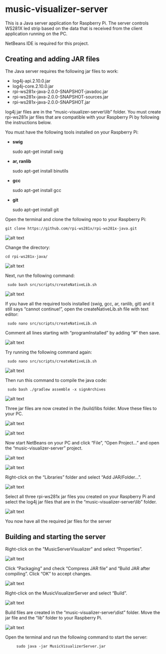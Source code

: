 # music-visualizer-server

This is a Java server application for Raspberry Pi. 
The server controls WS281X led strip based on the data that
is received from the client application running on the PC.

NetBeans IDE is required for this project.


## Creating and adding JAR files

The Java server requires the following jar files to work:

- log4j-api.2.10.0.jar
- log4j-core.2.10.0.jar
- rpi-ws281x-java-2.0.0-SNAPSHOT-javadoc.jar
- rpi-ws281x-java-2.0.0-SNAPSHOT-sources.jar
- rpi-ws281x-java-2.0.0-SNAPSHOT.jar

log4j jar files are in the “music-visualizer-server\lib” folder. 
You must create rpi-ws281x jar files that are compatible with your Raspberry Pi by following the instructions below.

You must have the following tools installed on your Raspberry Pi:

- **swig**

     sudo apt-get install swig
- **ar, ranlib**

     sudo apt-get install binutils
- **gcc**

     sudo apt-get install gcc
- **git**

     sudo apt-get install git
     

Open the terminal and clone the following repo to your Raspberry Pi:

	git clone https://github.com/rpi-ws281x/rpi-ws281x-java.git
     
![alt text](https://drive.google.com/uc?export=download&id=1e8JB_qJu9P3f6j6e0YO65wK9I5IIFv7A)

Change the directory:

	cd rpi-ws281x-java/

![alt text](https://drive.google.com/uc?export=download&id=16K6HZT6XULu_281fBeLx_Z1KK4egvTBG)

Next, run the following command:

     sudo bash src/scripts/createNativeLib.sh

![alt text](https://drive.google.com/uc?export=download&id=1JYJ7prt60syfgMaW0U46EuU-5DjK_GM_)

If you have all the required tools installed (swig, gcc, ar, ranlib, git) and it still says “cannot continue!”, open the createNativeLib.sh file with text editor:

     sudo nano src/scripts/createNativeLib.sh

Comment all lines starting with “programInstalled” by adding “#” then save.

![alt text](https://drive.google.com/uc?export=download&id=1Ux-ZvKMZc7QZKb5TrEv4hIP6nEBCSsxN)

Try running the following command again:

     sudo nano src/scripts/createNativeLib.sh
     
![alt text](https://drive.google.com/uc?export=download&id=1o7jjDjAXNz9k19OWOSOL-pIeI4R_ZGuV)

Then run this command to compile the java code:

     sudo bash ./gradlew assemble -x signArchives
     
![alt text](https://drive.google.com/uc?export=download&id=1cEvJVKexmYzlDOVcNYB0SAmityar8kDo)

Three jar files are now created in the /build/libs folder. Move these files to your PC.

![alt text](https://drive.google.com/uc?export=download&id=1ZNbN2L2P18qQKz8NCpjgdLcMXvO-jkBm)

![alt text](https://drive.google.com/uc?export=download&id=1U7CVNRaeO-MQeL-iYcKKMetDwNtwIXM7)

Now start NetBeans on your PC and click “File”, “Open Project…” and open the “music-visualizer-server” project.

![alt text](https://drive.google.com/uc?export=download&id=1OHGsb0r99cZqjoj0lA1anPmZRvnPDtiF)

![alt text](https://drive.google.com/uc?export=download&id=12baq2DfPD9cOsRYfRUlqpeGJZM_P2zqD)

Right-click on the “Libraries” folder and select “Add JAR/Folder…”.

![alt text](https://drive.google.com/uc?export=download&id=1yBSs1G7-j8Ohx69Tqfbavlfgt6-6ATTz)

Select all three rpi-ws281x jar files you created on your Raspberry Pi and select the log4j jar files that are in the “music-visualizer-server\lib” folder.

![alt text](https://drive.google.com/uc?export=download&id=1ht0IJjm5hI8q1kLiFTGWCcjtzKSu1yV1)

You now have all the required jar files for the server


## Building and starting the server

Right-click on the "MusicServerVisualizer" and select “Properties”.

![alt text](https://drive.google.com/uc?export=download&id=1smqB9KCs4QAle0_k_E6ooc8cpBdgDaIC)

Click “Packaging” and check “Compress JAR file” and “Build JAR after compiling”. Click “OK” to accept changes.

![alt text](https://drive.google.com/uc?export=download&id=1giMRot35Z7-9ZffdeaFFNjt9aiIuE-xp)

Right-click on the MusicVisualizerServer and select “Build”.

![alt text](https://drive.google.com/uc?export=download&id=1mRlFuQCty6ibD9Pu4AcHyI869p2XH-Ps)

Build files are created in the “music-visualizer-server\dist” folder. Move the jar file and the “lib” folder to your Raspberry Pi.

![alt text](https://drive.google.com/uc?export=download&id=1XX83bhNYrEe5nB1zKXnQ-2zxM2MSGFL8)

Open the terminal and run the following command to start the server:

         sudo java -jar MusicVisualizerServer.jar
